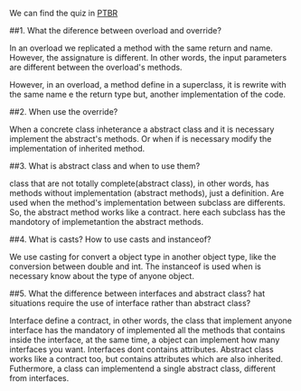 We can find the quiz in [PTBR]( https://docs.google.com/a/computacao.ufcg.edu.br/viewer?a=v&pid=sites&srcid=Y29tcHV0YWNhby51ZmNnLmVkdS5icnxsZWRhdWZjZ3xneDoxY2FiMzc3N2I4Y2VhYjA0)


##1. What the diference between overload and override?

In an overload we replicated a method with the same return and name. However, the assignature is different. In other words, the input parameters are different between the overload's methods. 

However, in an overload, a method define in a superclass, it is rewrite with the same name e the return type but, another implementation of the code.

##2. When use the override? 

When a concrete class inheterance a abstract class and it is necessary implement the abstract's methods. Or when if is necessary modify the implementation of inherited method. 

##3. What is abstract class and when to use them? 

class that are not totally complete(abstract class), in other words, has methods without implementation (abstract methods), just a definition. Are used when the method's implementation between subclass are differents. So, the abstract method works like a contract. here each subclass has the mandotory of implemetantion the abstract methods. 

##4. What is casts? How to use casts and instanceof?

We use casting for convert a object type in another object type, like the conversion between double and int. The instanceof is used when is necessary know about the type of anyone object. 

##5. What the difference between interfaces and abstract class? hat situations require the use of interface rather than abstract class?

Interface define a contract, in other words, the class that implement anyone interface has the mandatory of implemented all the methods that contains inside the interface, at the same time, a object can implement how many interfaces you want. Interfaces dont contains attributes. Abstract class works like a contract too, but contains attributes which are also inherited. Futhermore, a class can implementend a single abstract class, different from interfaces. 


